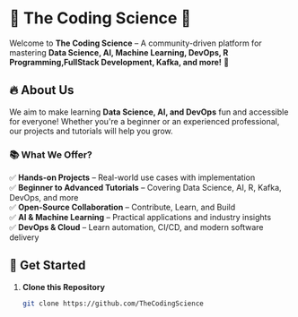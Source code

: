 # 🌟 The Coding Science 🌟  

Welcome to **The Coding Science** – A community-driven platform for mastering **Data Science, AI, Machine Learning, DevOps, R Programming,FullStack Development, Kafka, and more!** 🚀  

## 🔥 About Us  
We aim to make learning **Data Science, AI, and DevOps** fun and accessible for everyone! Whether you're a beginner or an experienced professional, our projects and tutorials will help you grow.  

### **📚 What We Offer?**  
✅ **Hands-on Projects** – Real-world use cases with implementation  
✅ **Beginner to Advanced Tutorials** – Covering Data Science, AI, R, Kafka, DevOps, and more  
✅ **Open-Source Collaboration** – Contribute, Learn, and Build  
✅ **AI & Machine Learning** – Practical applications and industry insights  
✅ **DevOps & Cloud** – Learn automation, CI/CD, and modern software delivery  

## 🚀 Get Started  
1. **Clone this Repository**  
   ```bash
   git clone https://github.com/TheCodingScience
